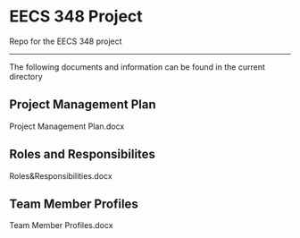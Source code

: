 # EECS 348 Project 
Repo for the EECS 348 project 

---

The following documents and information can be found in the current directory 
## Project Management Plan
Project Management Plan.docx

## Roles and Responsibilites 
Roles&Responsibilities.docx

## Team Member Profiles
Team Member Profiles.docx

